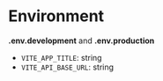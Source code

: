 # Environment

**.env.development** and **.env.production**

- `VITE_APP_TITLE`: string
- `VITE_API_BASE_URL`: string